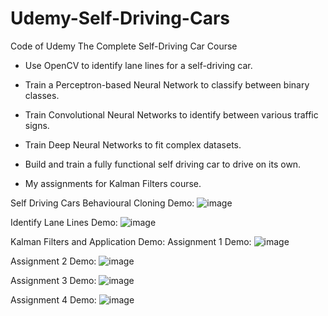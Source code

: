 # Udemy-Self-Driving-Cars
Code of Udemy The Complete Self-Driving Car Course

* Use OpenCV to identify lane lines for a self-driving car.

* Train a Perceptron-based Neural Network to classify between binary classes.

* Train Convolutional Neural Networks to identify between various traffic signs.

* Train Deep Neural Networks to fit complex datasets.

* Build and train a fully functional self driving car to drive on its own.

* My assignments for Kalman Filters course.

Self Driving Cars Behavioural Cloning Demo:
![image](https://github.com/seanxu889/Udemy-Self-Driving-Cars/blob/master/9_Self-Driving_Cars_Behavioural_Cloning/Demo/Demo_Behavioural_Cloning.gif)

Identify Lane Lines Demo:
![image](https://github.com/seanxu889/Udemy-Self-Driving-Cars/blob/master/1_Finding_Lane_Lines/Demo/Demo_identify%20lane_lines.gif)

Kalman Filters and Application Demo:
Assignment 1 Demo:
![image](https://github.com/seanxu889/Udemy-Self-Driving-Cars/blob/master/10_Kalman-Filter/Demo/1.gif
)

Assignment 2 Demo:
![image](https://github.com/seanxu889/Udemy-Self-Driving-Cars/blob/master/10_Kalman-Filter/Demo/2.gif
)

Assignment 3 Demo:
![image](https://github.com/seanxu889/Udemy-Self-Driving-Cars/blob/master/10_Kalman-Filter/Demo/3.gif
)

Assignment 4 Demo:
![image](https://github.com/seanxu889/Udemy-Self-Driving-Cars/blob/master/10_Kalman-Filter/Demo/4.gif
)
